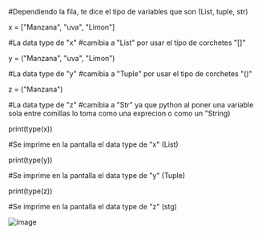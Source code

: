 #Dependiendo la fila, te dice el tipo de variables que son (List, tuple, str)

x = ["Manzana", "uva", "Limon"] 

#La data type de "x" #camibia a "List" por usar el tipo de corchetes "[]"

y = ("Manzana", "uva", "Limon")

#La data type de "y" #camibia a "Tuple" por usar el tipo de corchetes "()"

z = ("Manzana")

#La data type de "z" #camibia a "Str" ya que python al poner una variable sola entre comillas lo toma como una exprecion o como un "String)


print(type(x))

#Se imprime en la pantalla el data type de "x" (List)

print(type(y))

#Se imprime en la pantalla el data type de "y" (Tuple)

print(type(z))

#Se imprime en la pantalla el data type de "z" (stg)

![image](https://github.com/user-attachments/assets/3f052e42-f543-43b6-b070-09c37849d64c)
